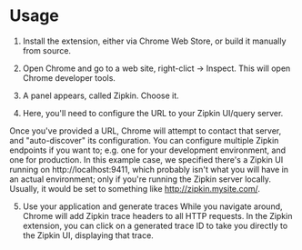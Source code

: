 Usage
=====

1) Install the extension, either via Chrome Web Store, or build it manually from source.

2) Open Chrome and go to a web site, right-clict -> Inspect. This will open Chrome developer tools.

3) A panel appears, called Zipkin. Choose it.

4) Here, you'll need to configure the URL to your Zipkin UI/query server.

Once you've provided a URL, Chrome will attempt to contact that server, and "auto-discover" its configuration.
You can configure multiple Zipkin endpoints if you want to; e.g. one for your development environment, and one for production.
In this example case, we specified there's a Zipkin UI running on http://localhost:9411, which probably isn't what you will have in an actual environment; only if you're running the Zipkin server locally. Usually, it would be set to something like http://zipkin.mysite.com/.

5) Use your application and generate traces
While you navigate around, Chrome will add Zipkin trace headers to all HTTP requests. In the Zipkin extension, you can
click on a generated trace ID to take you directly to the Zipkin UI, displaying that trace.
